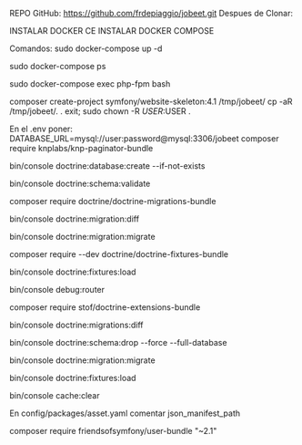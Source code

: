 
REPO GitHub: https://github.com/frdepiaggio/jobeet.git Despues de Clonar:

INSTALAR DOCKER CE INSTALAR DOCKER COMPOSE

Comandos: sudo docker-compose up -d

sudo docker-compose ps

sudo docker-compose exec php-fpm bash

composer create-project symfony/website-skeleton:4.1 /tmp/jobeet/ cp -aR /tmp/jobeet/. . exit; sudo chown -R $USER:$USER .

En el .env poner: DATABASE_URL=mysql://user:password@mysql:3306/jobeet composer require knplabs/knp-paginator-bundle

bin/console doctrine:database:create --if-not-exists

bin/console doctrine:schema:validate

composer require doctrine/doctrine-migrations-bundle

bin/console doctrine:migration:diff

bin/console doctrine:migration:migrate

composer require --dev doctrine/doctrine-fixtures-bundle

bin/console doctrine:fixtures:load

bin/console debug:router

composer require stof/doctrine-extensions-bundle

bin/console doctrine:migrations:diff

bin/console doctrine:schema:drop --force --full-database

bin/console doctrine:migration:migrate

bin/console doctrine:fixtures:load

bin/console cache:clear

En config/packages/asset.yaml comentar json_manifest_path

composer require friendsofsymfony/user-bundle "~2.1"
